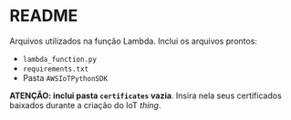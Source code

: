 # README

Arquivos utilizados na função Lambda. Inclui os arquivos prontos:
- `lambda_function.py`
- `requirements.txt`
- Pasta `AWSIoTPythonSDK`

**ATENÇÃO: inclui pasta `certificates` vazia**. Insira nela seus certificados baixados durante a criação do IoT _thing_.
